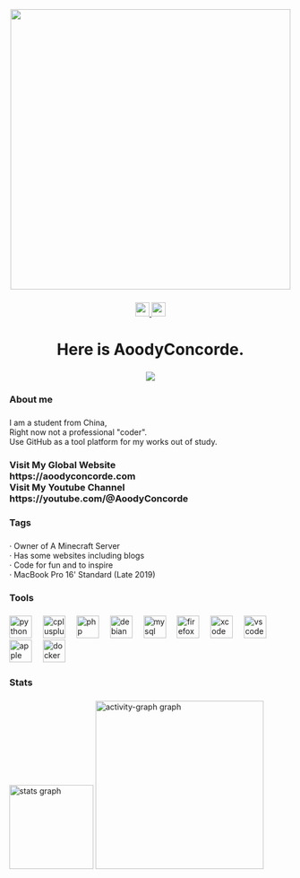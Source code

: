 <div align="center">
  <img height="500" src="https://aoodyconcor.de/stuff/background.jpg"  />
</div>

###

<div align="center">
  <a href="https://youtube.com/@AoodyConcorde" target="_blank">
    <img src="https://img.shields.io/static/v1?message=Youtube&logo=youtube&label=Find%20Me%20On&color=FF3333&logoColor=white&labelColor=&style=for-the-badge" height="25" alt="youtube logo"  />
  </a>
  <a href="mailto://andyxecm@gmail.com" target="_blank">
    <img src="https://img.shields.io/static/v1?message=Gmail&logo=gmail&label=Contact%20By&color=66FFFF&logoColor=white&labelColor=&style=for-the-badge" height="25" alt="gmail logo"  />
  </a>
</div>

###

<h1 align="center">Here is AoodyConcorde.</h1>

###

<div align="center">
  <img src="https://profile-counter.glitch.me/AndyXeCM/count.svg?"  />
</div>

###

<h3 align="left">About me</h3>

###

<p align="left">I am a student from China,<br>Right now not a professional "coder".<br>Use GitHub as a tool platform for my works out of study.</p>

###

<h3 align="left">Visit My Global Website<br>https://aoodyconcorde.com<br>Visit My Youtube Channel<br>https://youtube.com/@AoodyConcorde</h3>

###

<h3 align="left">Tags</h3>

###

<p align="left">· Owner of A Minecraft Server<br>· Has some websites including blogs<br>· Code for fun and to inspire<br>· MacBook Pro 16' Standard (Late 2019)</p>

###

<h3 align="left">Tools</h3>

###

<div align="left">
  <img src="https://skillicons.dev/icons?i=py" height="40" alt="python logo"  />
  <img width="12" />
  <img src="https://skillicons.dev/icons?i=cpp" height="40" alt="cplusplus logo"  />
  <img width="12" />
  <img src="https://skillicons.dev/icons?i=php" height="40" alt="php logo"  />
  <img width="12" />
  <img src="https://cdn.jsdelivr.net/gh/devicons/devicon/icons/debian/debian-original.svg" height="40" alt="debian logo"  />
  <img width="12" />
  <img src="https://skillicons.dev/icons?i=mysql" height="40" alt="mysql logo"  />
  <img width="12" />
  <img src="https://cdn.simpleicons.org/firefox/FF7139" height="40" alt="firefox logo"  />
  <img width="12" />
  <img src="https://cdn.simpleicons.org/xcode/147EFB" height="40" alt="xcode logo"  />
  <img width="12" />
  <img src="https://skillicons.dev/icons?i=vscode" height="40" alt="vscode logo"  />
  <img width="12" />
  <img src="https://cdn.simpleicons.org/apple/000000" height="40" alt="apple logo"  />
  <img width="12" />
  <img src="https://skillicons.dev/icons?i=docker" height="40" alt="docker logo"  />
</div>

###

<h3 align="left">Stats</h3>

###

<div align="left">
  <img src="https://github-readme-stats.vercel.app/api?username=AndyXeCM&hide_title=false&hide_rank=false&show_icons=true&include_all_commits=true&count_private=true&disable_animations=false&theme=blueberry&locale=en&hide_border=false&order=1" height="150" alt="stats graph"  />
  <img src="https://github-readme-activity-graph.vercel.app/graph?username=AndyXeCM&radius=16&theme=redical&area=true&order=5&custom_title=Activity%20(Real)&hide_border=true&hide_title=false" height="300" alt="activity-graph graph"  />
</div>

###
